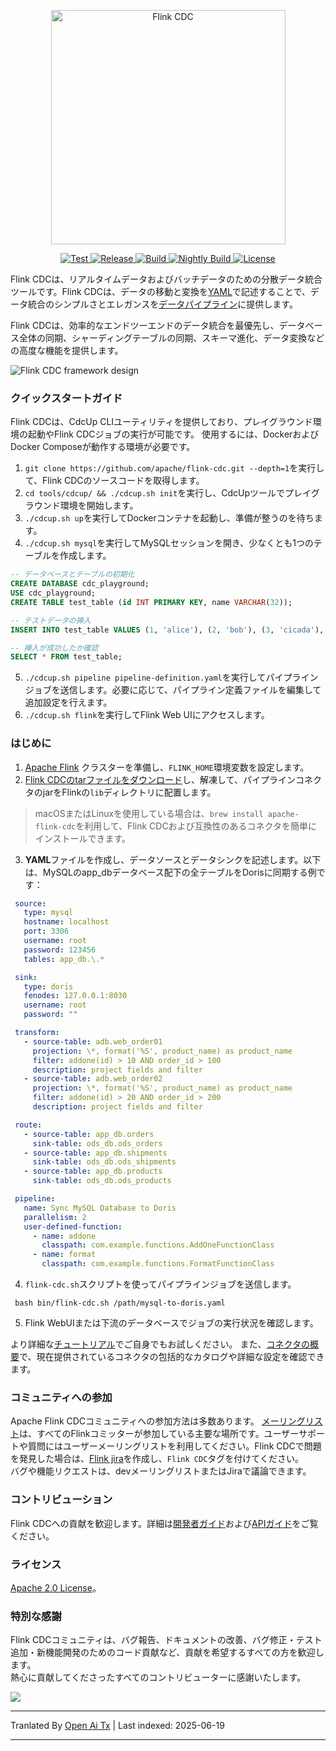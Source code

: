 <p align="center">
  <a href="https://nightlies.apache.org/flink/flink-cdc-docs-stable/"><img src="https://raw.githubusercontent.com/apache/flink-cdc/master/docs/static/fig/flinkcdc-logo.png" alt="Flink CDC" style="width: 375px;"></a>
</p>
<p align="center">
<a href="https://github.com/apache/flink-cdc/" target="_blank">
    <img src="https://img.shields.io/github/stars/apache/flink-cdc?style=social&label=Star&maxAge=2592000" alt="Test">
</a>
<a href="https://github.com/apache/flink-cdc/releases" target="_blank">
    <img src="https://img.shields.io/github/v/release/apache/flink-cdc?color=yellow" alt="Release">
</a>
<a href="https://github.com/apache/flink-cdc/actions/workflows/flink_cdc_ci.yml" target="_blank">
    <img src="https://img.shields.io/github/actions/workflow/status/apache/flink-cdc/flink_cdc_ci.yml?branch=master" alt="Build">
</a>
<a href="https://github.com/apache/flink-cdc/actions/workflows/flink_cdc_ci_nightly.yml" target="_blank">
    <img src="https://img.shields.io/github/actions/workflow/status/apache/flink-cdc/flink_cdc_ci_nightly.yml?branch=master&label=nightly" alt="Nightly Build">
</a>
<a href="https://github.com/apache/flink-cdc/tree/master/LICENSE" target="_blank">
    <img src="https://img.shields.io/static/v1?label=license&message=Apache License 2.0&color=white" alt="License">
</a>
</p>


Flink CDCは、リアルタイムデータおよびバッチデータのための分散データ統合ツールです。Flink CDCは、データの移動と変換を[YAML](https://raw.githubusercontent.com/apache/flink-cdc/master/docs/content/docs/core-concept/data-pipeline.md)で記述することで、データ統合のシンプルさとエレガンスを[データパイプライン](https://raw.githubusercontent.com/apache/flink-cdc/master/docs/content/docs/core-concept/data-pipeline.md)に提供します。

Flink CDCは、効率的なエンドツーエンドのデータ統合を最優先し、データベース全体の同期、シャーディングテーブルの同期、スキーマ進化、データ変換などの高度な機能を提供します。

![Flink CDC framework design](https://raw.githubusercontent.com/apache/flink-cdc/master/docs/static/fig/architecture.png)

### クイックスタートガイド

Flink CDCは、CdcUp CLIユーティリティを提供しており、プレイグラウンド環境の起動やFlink CDCジョブの実行が可能です。
使用するには、DockerおよびDocker Composeが動作する環境が必要です。

1. `git clone https://github.com/apache/flink-cdc.git --depth=1`を実行して、Flink CDCのソースコードを取得します。
2. `cd tools/cdcup/ && ./cdcup.sh init`を実行し、CdcUpツールでプレイグラウンド環境を開始します。
3. `./cdcup.sh up`を実行してDockerコンテナを起動し、準備が整うのを待ちます。
4. `./cdcup.sh mysql`を実行してMySQLセッションを開き、少なくとも1つのテーブルを作成します。

```sql
-- データベースとテーブルの初期化
CREATE DATABASE cdc_playground;
USE cdc_playground;
CREATE TABLE test_table (id INT PRIMARY KEY, name VARCHAR(32));

-- テストデータの挿入
INSERT INTO test_table VALUES (1, 'alice'), (2, 'bob'), (3, 'cicada'), (4, 'derrida');

-- 挿入が成功したか確認
SELECT * FROM test_table;
```

5. `./cdcup.sh pipeline pipeline-definition.yaml`を実行してパイプラインジョブを送信します。必要に応じて、パイプライン定義ファイルを編集して追加設定を行えます。
6. `./cdcup.sh flink`を実行してFlink Web UIにアクセスします。

### はじめに

1. [Apache Flink](https://nightlies.apache.org/flink/flink-docs-master/docs/try-flink/local_installation/#starting-and-stopping-a-local-cluster) クラスターを準備し、`FLINK_HOME`環境変数を設定します。
2. [Flink CDCのtarファイルをダウンロード](https://github.com/apache/flink-cdc/releases)し、解凍して、パイプラインコネクタのjarをFlinkの`lib`ディレクトリに配置します。

> macOSまたはLinuxを使用している場合は、`brew install apache-flink-cdc`を利用して、Flink CDCおよび互換性のあるコネクタを簡単にインストールできます。

3. **YAML**ファイルを作成し、データソースとデータシンクを記述します。以下は、MySQLのapp_dbデータベース配下の全テーブルをDorisに同期する例です：
  ```yaml
   source:
     type: mysql
     hostname: localhost
     port: 3306
     username: root
     password: 123456
     tables: app_db.\.*

   sink:
     type: doris
     fenodes: 127.0.0.1:8030
     username: root
     password: ""

   transform:
     - source-table: adb.web_order01
       projection: \*, format('%S', product_name) as product_name
       filter: addone(id) > 10 AND order_id > 100
       description: project fields and filter
     - source-table: adb.web_order02
       projection: \*, format('%S', product_name) as product_name
       filter: addone(id) > 20 AND order_id > 200
       description: project fields and filter

   route:
     - source-table: app_db.orders
       sink-table: ods_db.ods_orders
     - source-table: app_db.shipments
       sink-table: ods_db.ods_shipments
     - source-table: app_db.products
       sink-table: ods_db.ods_products

   pipeline:
     name: Sync MySQL Database to Doris
     parallelism: 2
     user-defined-function:
       - name: addone
         classpath: com.example.functions.AddOneFunctionClass
       - name: format
         classpath: com.example.functions.FormatFunctionClass
  ```
4. `flink-cdc.sh`スクリプトを使ってパイプラインジョブを送信します。
 ```shell
  bash bin/flink-cdc.sh /path/mysql-to-doris.yaml
 ```
5. Flink WebUIまたは下流のデータベースでジョブの実行状況を確認します。

より詳細な[チュートリアル](https://raw.githubusercontent.com/apache/flink-cdc/master/docs/content/docs/get-started/quickstart/mysql-to-doris.md)でご自身でもお試しください。
また、[コネクタの概要](https://raw.githubusercontent.com/apache/flink-cdc/master/docs/content/docs/connectors/pipeline-connectors/overview.md)で、現在提供されているコネクタの包括的なカタログや詳細な設定を確認できます。

### コミュニティへの参加

Apache Flink CDCコミュニティへの参加方法は多数あります。
[メーリングリスト](https://flink.apache.org/what-is-flink/community/#mailing-lists)は、すべてのFlinkコミッターが参加している主要な場所です。ユーザーサポートや質問にはユーザーメーリングリストを利用してください。Flink CDCで問題を発見した場合は、[Flink jira](https://issues.apache.org/jira/projects/FLINK/summary)を作成し、`Flink CDC`タグを付けてください。   
バグや機能リクエストは、devメーリングリストまたはJiraで議論できます。

### コントリビューション

Flink CDCへの貢献を歓迎します。詳細は[開発者ガイド](https://raw.githubusercontent.com/apache/flink-cdc/master/docs/content/docs/developer-guide/contribute-to-flink-cdc.md)および[APIガイド](https://raw.githubusercontent.com/apache/flink-cdc/master/docs/content/docs/developer-guide/understand-flink-cdc-api.md)をご覧ください。

### ライセンス

[Apache 2.0 License](https://raw.githubusercontent.com/apache/flink-cdc/master/LICENSE)。

### 特別な感謝

Flink CDCコミュニティは、バグ報告、ドキュメントの改善、バグ修正・テスト追加・新機能開発のためのコード貢献など、貢献を希望するすべての方を歓迎します。     
熱心に貢献してくださったすべてのコントリビューターに感謝いたします。

<a href="https://github.com/apache/flink-cdc/graphs/contributors">
  <img src="https://contrib.rocks/image?repo=apache/flink-cdc"/>
</a>


---

Tranlated By [Open Ai Tx](https://github.com/OpenAiTx/OpenAiTx) | Last indexed: 2025-06-19

---